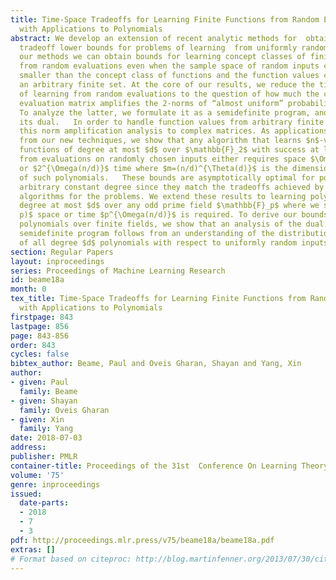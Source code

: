 ```yaml
---
title: Time-Space Tradeoffs for Learning Finite Functions from Random Evaluations,
  with Applications to Polynomials
abstract: We develop an extension of recent analytic methods for  obtaining time-space
  tradeoff lower bounds for problems of learning  from uniformly random labelled examples.  With
  our methods we can obtain bounds for learning concept classes of finite functions
  from random evaluations even when the sample space of random inputs can be significantly
  smaller than the concept class of functions and the function values can be from
  an arbitrary finite set. At the core of our results, we reduce the time-space complexity
  of learning from random evaluations to the question of how much the corresponding
  evaluation matrix amplifies the 2-norms of “almost uniform” probability distributions.
  To analyze the latter, we formulate it as a semidefinite program, and we analyze
  its dual.   In order to handle function values from arbitrary finite sets, we apply
  this norm amplification analysis to complex matrices. As applications that follow
  from our new techniques, we show that any algorithm that learns $n$-variate  polynomial
  functions of degree at most $d$ over $\mathbb{F}_2$ with success at least $2^{-O(n)}$
  from evaluations on randomly chosen inputs either requires space $\Omega(nm/d)$
  or $2^{\Omega(n/d)}$ time where $m=(n/d)^{\Theta(d)}$ is the dimension of the space
  of such polynomials.   These bounds are asymptotically optimal for polynomials of
  arbitrary constant degree since they match the tradeoffs achieved by natural learning
  algorithms for the problems. We extend these results to learning polynomials of
  degree at most $d$ over any odd prime field $\mathbb{F}_p$ where we show that $\Omega((mn/d)\log
  p)$ space or time $p^{\Omega(n/d)}$ is required. To derive our bounds for learning
  polynomials over finite fields, we show that an analysis of the dual of the corresponding
  semidefinite program follows from an understanding of the distribution of the bias
  of all degree $d$ polynomials with respect to uniformly random inputs.
section: Regular Papers
layout: inproceedings
series: Proceedings of Machine Learning Research
id: beame18a
month: 0
tex_title: Time-Space Tradeoffs for Learning Finite Functions from Random Evaluations,
  with Applications to Polynomials
firstpage: 843
lastpage: 856
page: 843-856
order: 843
cycles: false
bibtex_author: Beame, Paul and Oveis Gharan, Shayan and Yang, Xin
author:
- given: Paul
  family: Beame
- given: Shayan
  family: Oveis Gharan
- given: Xin
  family: Yang
date: 2018-07-03
address: 
publisher: PMLR
container-title: Proceedings of the 31st  Conference On Learning Theory
volume: '75'
genre: inproceedings
issued:
  date-parts:
  - 2018
  - 7
  - 3
pdf: http://proceedings.mlr.press/v75/beame18a/beame18a.pdf
extras: []
# Format based on citeproc: http://blog.martinfenner.org/2013/07/30/citeproc-yaml-for-bibliographies/
---
```

